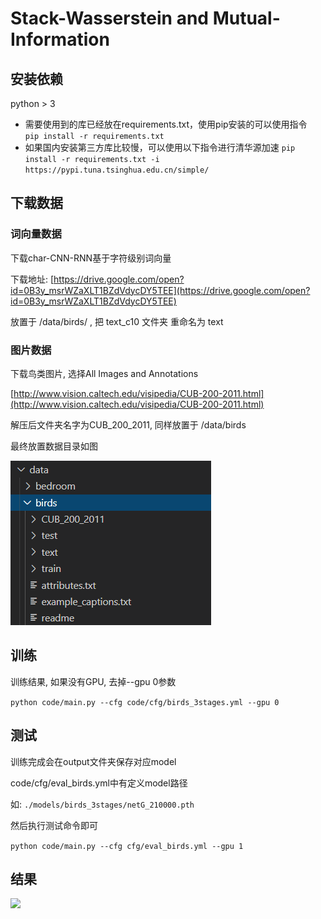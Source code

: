 # Stack-Wasserstein and Mutual-Information

## 安装依赖

python > 3

- 需要使用到的库已经放在requirements.txt，使用pip安装的可以使用指令  
`pip install -r requirements.txt`
- 如果国内安装第三方库比较慢，可以使用以下指令进行清华源加速
`pip install -r requirements.txt -i https://pypi.tuna.tsinghua.edu.cn/simple/`

## 下载数据

### 词向量数据

下载char-CNN-RNN基于字符级别词向量

下载地址: [https://drive.google.com/open?id=0B3y_msrWZaXLT1BZdVdycDY5TEE](https://drive.google.com/open?id=0B3y_msrWZaXLT1BZdVdycDY5TEE)

放置于 /data/birds/ , 把 text_c10 文件夹 重命名为 text

### 图片数据

下载鸟类图片, 选择All Images and Annotations

[http://www.vision.caltech.edu/visipedia/CUB-200-2011.html](http://www.vision.caltech.edu/visipedia/CUB-200-2011.html)

解压后文件夹名字为CUB_200_2011, 同样放置于 /data/birds

最终放置数据目录如图

![](images/dir.png)

## 训练

训练结果, 如果没有GPU, 去掉--gpu 0参数

`python code/main.py --cfg code/cfg/birds_3stages.yml --gpu 0`

## 测试

训练完成会在output文件夹保存对应model 

code/cfg/eval_birds.yml中有定义model路径

如: `./models/birds_3stages/netG_210000.pth`

然后执行测试命令即可

`python code/main.py --cfg cfg/eval_birds.yml --gpu 1`

## 结果

![](images/result.jpg)

